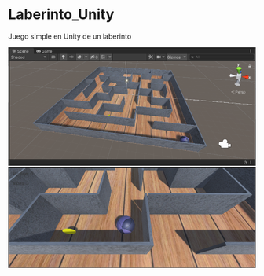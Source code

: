 # Laberinto_Unity
Juego simple en Unity de un laberinto

![Imagen uno de la vista general del juego](laberinto1.png)
![Vista del juego](laberinto2.png)
